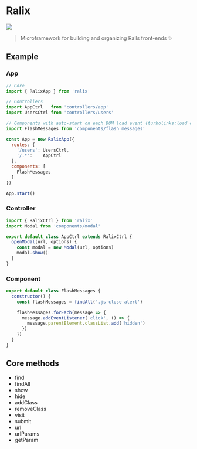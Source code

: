 # Ralix

[![](https://img.shields.io/npm/v/ralix.svg?style=flat-square)](https://www.npmjs.com/package/ralix)

> Microframework for building and organizing Rails front-ends :sparkles:

## Example

### App

```js
// Core
import { RalixApp } from 'ralix'

// Controllers
import AppCtrl   from 'controllers/app'
import UsersCtrl from 'controllers/users'

// Components with auto-start on each DOM load event (turbolinks:load or DOMContentLoaded)
import FlashMessages from 'components/flash_messages'

const App = new RalixApp({
  routes: {
    '/users': UsersCtrl,
    '/.*':    AppCtrl
  },
  components: [
    FlashMessages
  ]
})

App.start()
```

### Controller

```js
import { RalixCtrl } from 'ralix'
import Modal from 'components/modal'

export default class AppCtrl extends RalixCtrl {
  openModal(url, options) {
    const modal = new Modal(url, options)
    modal.show()
  }
}
```

### Component

```js
export default class FlashMessages {
  constructor() {
    const flashMessages = findAll('.js-close-alert')

    flashMessages.forEach(message => {
      message.addEventListener('click', () => {
        message.parentElement.classList.add('hidden')
      })
    })
  }
}
```

## Core methods

- find
- findAll
- show
- hide
- addClass
- removeClass
- visit
- submit
- url
- urlParams
- getParam
